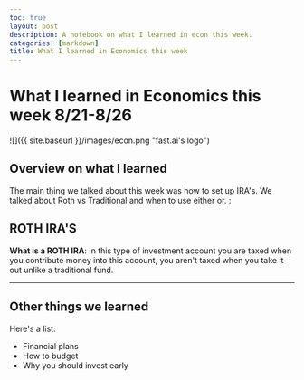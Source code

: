 ```yaml
---
toc: true
layout: post
description: A notebook on what I learned in econ this week.
categories: [markdown]
title: What I learned in Economics this week
---
```

# What I learned in Economics this week 8/21-8/26

![]({{ site.baseurl }}/images/econ.png "fast.ai's logo")

## Overview on what I learned

The main thing we talked about this week was how to set up IRA's. We talked about Roth vs Traditional and when to use either or. :

## ROTH IRA'S

**What is a ROTH IRA**: In this type of investment account you are taxed when you contribute money into this account, you aren't taxed when you take it out unlike a traditional fund.

---

## Other things we learned

Here's a list:

- Financial plans
- How to budget
- Why you should invest early



